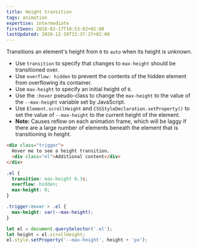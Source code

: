 ```yaml
---
title: Height transition
tags: animation
expertise: intermediate
firstSeen: 2018-03-17T10:53:02+02:00
lastUpdated: 2020-12-30T15:37:37+02:00
---
```


Transitions an element's height from `0` to `auto` when its height is unknown.

- Use `transition` to specify that changes to `max-height` should be transitioned over.
- Use `overflow: hidden` to prevent the contents of the hidden element from overflowing its container.
- Use `max-height` to specify an initial height of `0`.
- Use the `:hover` pseudo-class to change the `max-height` to the value of the `--max-height` variable set by JavaScript.
- Use `Element.scrollHeight` and `CSSStyleDeclaration.setProperty()` to set the value of `--max-height` to the current height of the element.
- **Note:** Causes reflow on each animation frame, which will be laggy if there are a large number of elements beneath the element that is transitioning in height.

```html
<div class="trigger">
  Hover me to see a height transition.
  <div class="el">Additional content</div>
</div>
```

```css
.el {
  transition: max-height 0.3s;
  overflow: hidden;
  max-height: 0;
}

.trigger:hover > .el {
  max-height: var(--max-height);
}
```

```js
let el = document.querySelector('.el');
let height = el.scrollHeight;
el.style.setProperty('--max-height', height + 'px');
```
